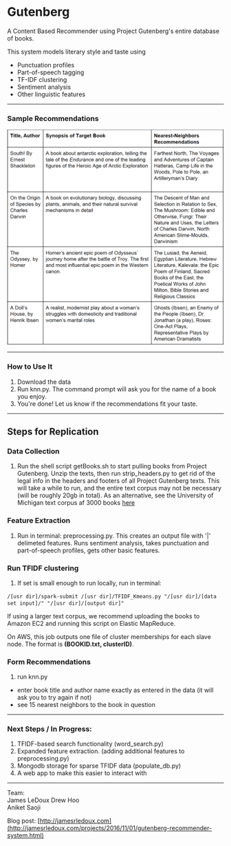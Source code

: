 # Gutenberg
A Content Based Recommender using Project Gutenberg's entire database of books.

This system models literary style and taste using
* Punctuation profiles
* Part-of-speech tagging
* TF-IDF clustering
* Sentiment analysis
* Other linguistic features

-----------

### Sample Recommendations

![recommendations](images/results.png)


--- 

### How to Use It

1. Download the data
2. Run knn.py. The command prompt will ask you for the name of a book you enjoy.
3. You're done! Let us know if the recommendations fit your taste. 

--- 

## Steps for Replication

### Data Collection
1. Run the shell script getBooks.sh to start pulling books from Project Gutenberg. Unzip the texts, then run strip_headers.py to get rid of the legal info in the headers and footers of all Project Gutenberg texts. This will take a while to run, and the entire text corpus may not be necessary (will be roughly 20gb in total). As an alternative, see the University of Michigan text corpus af 3000 books [here](http://web.eecs.umich.edu/~lahiri/gutenberg_dataset.html)

### Feature Extraction
1. Run in terminal: preprocessing.py. This creates an output file with '|' delimeted features. Runs sentiment analysis, takes punctuation and part-of-speech profiles, gets other basic features.

### Run TFIDF clustering
1. If set is small enough to run locally, run in terminal: 

```
/[usr dir]/spark-submit /[usr dir]/TFIDF_Kmeans.py "/[usr dir]/[data set input]/" "/[usr dir]/[output dir]"
```
If using a larger text corpus, we recommend uploading the books to Amazon EC2 and running this script on Elastic MapReduce.

On AWS, this job outputs one file of cluster memberships for each slave node. The format is **(BOOKID.txt, clusterID)**.

### Form Recommendations
1. run knn.py
- enter book title and author name exactly as entered in the data (it will ask you to try again if not)
- see 15 nearest neighbors to the book in question

--------

### Next Steps / In Progress:
1. TFIDF-based search functionality (word_search.py)
2. Expanded feature extraction. (adding additional features to preprocessing.py)
3. Mongodb storage for sparse TFIDF data (populate_db.py)
4. A web app to make this easier to interact with 

-------
Team:  
James LeDoux 
Drew Hoo   
Aniket Saoji  

Blog post: [http://jamesrledoux.com](http://jamesrledoux.com/projects/2016/11/01/gutenberg-recommender-system.html)

